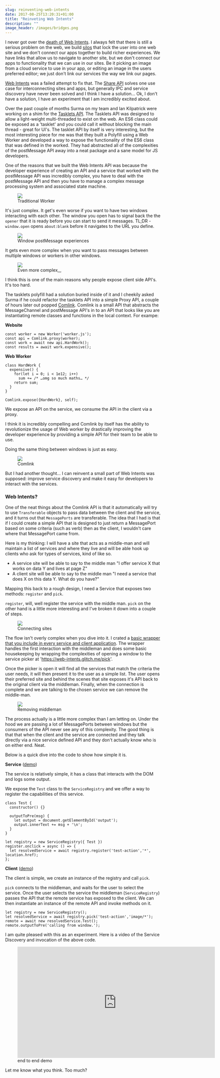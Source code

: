 ```yaml
---
slug: reinventing-web-intents
date: 2017-08-25T13:20:31+01:00
title: "Reinveting Web Intents"
description: ""
image_header: /images/bridges.png
---
```

I never got over the [death of Web Intents](/what-happened-to-web-intents/). I
always felt that there is still a serious problem on the web, we build
[silos](/unintended-silos/) that lock the user into one web site and we don't
connect our apps together to build richer experiences. We have links that allow
us to navigate to another site, but we don't connect our apps to functionality
that we can use in our sites. Be it picking an image from a cloud service to use
in your app, or editing an image in the users preferred editor; we just don't
link our services the way we link our pages.

[Web Intents](https://en.wikipedia.org/wiki/Web_Intents) was a failed attempt to
fix that. The [Share API](/navigator.share/) solves one use case for
interconnecting sites and apps, but generally IPC and service discovery have
never been solved and I think I have a solution... Ok, I don't have a solution,
I have an experiment that I am incredibly excited about.

Over the past couple of months Surma on my team and Ian Kilpatrick were working
on a shim for the [Tasklets API](https://github.com/GoogleChromeLabs/tasklets).
The Tasklets API was designed to allow a light-weight multi-threaded to exist on
the web. An ES6 class could be exposed as a 'tasklet' and you could call it
without blocking the main thread - great for UI's. The tasklet API by itself is
very interesting, but the most interesting piece for me was that they built a
Polyfill using a Web Worker and developed a way to expose the functionality of
the ES6 class that was defined in the worked. They had abstracted all of the
complexities of the postMessage API away into a neat package and a sane model
for JS developers.

One of the reasons that we built the Web Intents API was because the developer
experience of creating an API and a service that worked with the postMessage API
was incredibly complex, you have to deal with the postMessage API and then you
have to manage a complex message processing system and associated state machine.

<figure>
  <img src="/images/worker-dx.png">
  <figcaption>Traditional Worker</figcaption>
</figure>

It's just complex. It get's even worse if you want to have two windows
interacting with each other. The window you open has to signal back the the
`opener` that it is ready before you can start to send it messages. TL;DR -
`window.open` opens `about:blank` before it navigates to the URL you define.

<figure>
  <img src="/images/window-dx.png">
  <figcaption>Window postMessage experiences</figcaption>
</figure>

It gets even more complex when you want to pass messages between multiple windows
or workers in other windows. 

<figure>
  <img src="/images/complex-workers.png">
  <figcaption>Even more complex,,,</figcaption>
</figure>

I think this is one of the main reasons why people expose client side API's. It's too
hard.

The tasklets polyfill had a solution buried inside of it
and I cheekily asked Surma if he could refactor the tasklets API into a simple
Proxy API, a couple of hours later out popped
[Comlink](https://github.com/GoogleChromeLabs/comlink/). Comlink is a small API
that abstracts the MessageChannel and postMessage API's in to an API that looks
like you are instantiating remote classes and functions in the local context. For 
exampe:

**Website**
```
const worker = new Worker('worker.js');
const api = Comlink.proxy(worker);
const work = await new api.HardWork();
const results = await work.expensive();
```

**Web Worker**
```
class HardWork {
  expensive() {
    for(let i = 0; i < 1e12; i++)
      sum += /* …omg so much maths… */
    return sum;
  }
}

Comlink.expose({HardWork}, self);
```
We expose an API on the service, we consume the API in the client via a proxy.

I think it is incredibly compelling and Comlink by itself has the ability to
revolutionize the usage of Web worker by drastically improving the developer
experience by providing a simple API for their team to be able to use.

Doing the same thing between windows is just as easy.

<figure>
  <img src="/images/comlink.png">
  <figcaption>Comlink</figcaption>
</figure>

But I had another thought... I can reinvent a small part of Web Intents was supposed:
improve service discovery and make it easy for developers to interact with the
services.

### Web Intents?

One of the neat things about the Comlink API is that it automatically will try
to use `Transferable` objects to pass data between the client and the service,
and it turns out that `MessagePorts` are transferable. The idea that I had is
that if I could create a simple API that is designed to just return a
MessagePort based on some criteria (such as verb) then as the client, I wouldn't
care where that MessagePort came from.

Here is my thinking: I will have a site that acts as a middle-man and will
maintain a list of services and where they live and will be able hook up 
clients who ask for types of services, kind of like so.

* A service site will be able to say to the middle man "I offer service X that
  works on data Y and lives at page Z"
* A client site will be able to say to the middle man "I need a service that does
  X on this data Y. What do you have?" 

Mapping this back to a rough design, I need a Service that exposes two methods:
`register` and `pick`.

`register`, will, well register the service with the middle man. `pick` on the
other hand is a little more interesting and I've broken it down into a couple of
steps.

<figure>
  <img src="/images/webintents-step-1.png">
  <figcaption>Connecting sites</figcaption>
</figure>

The flow isn't overly complex when you dive into it. I crated a [basic
wrapper that you include in every service and client
application](https://web-intents.glitch.me/scripts/service.js). The wrapper
handles the first interaction with the middleman and does some basic
housekeeping by wrapping the complexities of opening a window to the service
picker at 'https://web-intents.glitch.me/pick'.

Once the picker is open it will find all the services that match the criteria
the user needs, it will then present it to the user as a simple list. The user
opens their preferred site and behind the scenes that site exposes it's API back
to the original client via the middleman. Finally, when the connection is
complete and we are talking to the chosen service we can remove the middle-man.

<figure>
  <img src="/images/webintents-step-2.png">
  <figcaption>Removing middleman</figcaption>
</figure>

The process actually is a little more complex than I am letting on. Under the
hood we are passing a lot of MessagePorts between windows but the consumers of
the API never see any of this complexity. The good thing is that that when the
client and the service are connected and they talk directly via a nice service
defined API and they don't actually know who is on either end. Neat.

Below is a quick dive into the code to show how simple it is.

**Service** ([demo](https://web-intents-service-1.glitch.me/))

The service is relatively simple, it has a class that interacts with the DOM
and logs some output.

We expose the `Test` class to the `ServiceRegistry` and we offer a way to
register the capabilities of this service.

```
class Test {
  constructor() {}

  outputToPre(msg) {
    let output = document.getElementById('output');
    output.innerText += msg + '\n';
  }
}

let registry = new ServiceRegistry({ Test })
register.onclick = async () => {    
  let resolvedService = await registry.register('test-action','*', location.href);  
};
```

**Client** ([demo](https://web-intents-client.glitch.me/))

The client is simple, we create an instance of the registry and call `pick`.

`pick` connects to the middleman, and waits for the user to select the
service. Once the user selects the service the middleman (`ServiceRegistry`)
passes the API that the remote service has exposed to the client. We can
then instantiate an instance of the remote API and invoke methods on it.

```
let registry = new ServiceRegistry();
let resolvedService = await registry.pick('test-action','image/*');
remote = await new resolvedService.Test();
remote.outputToPre('calling from window.');
```

I am quite pleased with this as an experiment. Here is a video of the Service
Discovery and invocation of the above code.

<figure>
<iframe width="640" height="360" src="https://www.youtube.com/embed/1igal-ehMB4" frameborder="0" allowfullscreen></iframe>
<figcaption>end to end demo</figcaption>
</figure>

Let me know what you think. Too much?